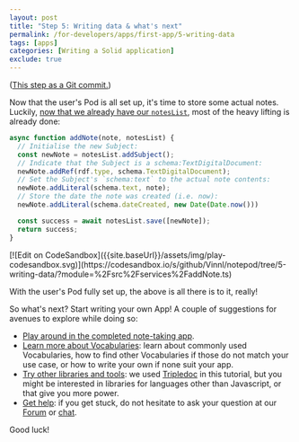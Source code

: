 ```yaml
---
layout: post
title: "Step 5: Writing data & what's next"
permalink: /for-developers/apps/first-app/5-writing-data
tags: [apps]
categories: [Writing a Solid application]
exclude: true
---
```


([This step as a Git commit.](https://gitlab.com/vincenttunru/notepod/commit/41d805dadb1d85eecb9675fe715cfa82a1d89ef5))

Now that the user's Pod is all set up, it's time to store some actual notes. Luckily, [now that we
already have our `notesList`]({{site.baseUrl}}/for-developers/apps/first-app/4-data-model), most of the heavy lifting is already done:

```javascript
async function addNote(note, notesList) {
  // Initialise the new Subject:
  const newNote = notesList.addSubject();
  // Indicate that the Subject is a schema:TextDigitalDocument:
  newNote.addRef(rdf.type, schema.TextDigitalDocument);
  // Set the Subject's `schema:text` to the actual note contents:
  newNote.addLiteral(schema.text, note);
  // Store the date the note was created (i.e. now):
  newNote.addLiteral(schema.dateCreated, new Date(Date.now()))

  const success = await notesList.save([newNote]);
  return success;
}
```
<span class="codesandbox-button-wrapper">
[![Edit on CodeSandbox]({{site.baseUrl}}/assets/img/play-codesandbox.svg)](https://codesandbox.io/s/github/Vinnl/notepod/tree/5-writing-data/?module=%2Fsrc%2Fservices%2FaddNote.ts)
</span>

With the user's Pod fully set up, the above is all there is to it, really!

So what's next? Start writing your own App! A couple of suggestions for avenues to explore while doing so:

- [Play around in the completed note-taking app](https://codesandbox.io/s/github/Vinnl/notepod/tree/5-writing-data/?module=%2Fsrc%2FApp.tsx).
- [Learn more about Vocabularies]({{site.baseUrl}}/for-developers/apps/vocabularies): learn about commonly used Vocabularies, how to find other Vocabularies if those do not match your use case, or how to write your own if none suit your app.
- [Try other libraries and tools]({{site.baseUrl}}/for-developers/apps/tools): we used [Tripledoc](https://vincenttunru.gitlab.io/tripledoc/) in this tutorial, but you might be interested in libraries for languages other than Javascript, or that give you more power.
- [Get help](https://forum.solidproject.org/): if you get stuck, do not hesitate to ask your question at our [Forum](https://forum.solidproject.org/) or [chat](https://gitter.im/solid/chat).


Good luck!
